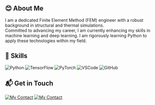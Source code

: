 ## 😊 About Me
I am a dedicated Finite Element Method (FEM) engineer with a robust background in structural and thermal simulations.  
Committed to advancing my career, I am currently enhancing my skills in machine learning and deep learning. I am rigorously learning Python to apply these technologies within my field.

## 🚀 Skills

![Python](https://skillicons.dev/icons?i=python)
![TensorFlow](https://skillicons.dev/icons?i=tensorflow)
![PyTorch](https://skillicons.dev/icons?i=pytorch)
![VSCode](https://skillicons.dev/icons?i=vscode)
![GitHub](https://skillicons.dev/icons?i=github)
  
## 📬 Get in Touch

[![My Contact](https://skillicons.dev/icons?i=gmail)](mailto:hatdog63@gmail.com)
[![My Contact](https://skillicons.dev/icons?i=notion)](mailto:(http://hatdog63.notion.site))
<!--
**[EureCalla]/[EureCalla]** is a ✨ _special_ ✨ repository because its `README.md` (this file) appears on your GitHub profile.
-->


